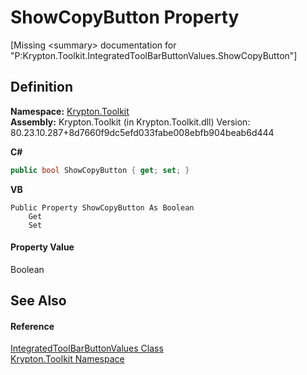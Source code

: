 # ShowCopyButton Property


\[Missing &lt;summary&gt; documentation for "P:Krypton.Toolkit.IntegratedToolBarButtonValues.ShowCopyButton"\]



## Definition
**Namespace:** <a href="79d2eac2-21f4-54ff-7552-b20c33c30600.md">Krypton.Toolkit</a>  
**Assembly:** Krypton.Toolkit (in Krypton.Toolkit.dll) Version: 80.23.10.287+8d7660f9dc5efd033fabe008ebfb904beab6d444

**C#**
``` C#
public bool ShowCopyButton { get; set; }
```
**VB**
``` VB
Public Property ShowCopyButton As Boolean
	Get
	Set
```



#### Property Value
Boolean

## See Also


#### Reference
<a href="56a47905-0737-1f76-a997-ac3fcdba723a.md">IntegratedToolBarButtonValues Class</a>  
<a href="79d2eac2-21f4-54ff-7552-b20c33c30600.md">Krypton.Toolkit Namespace</a>  
